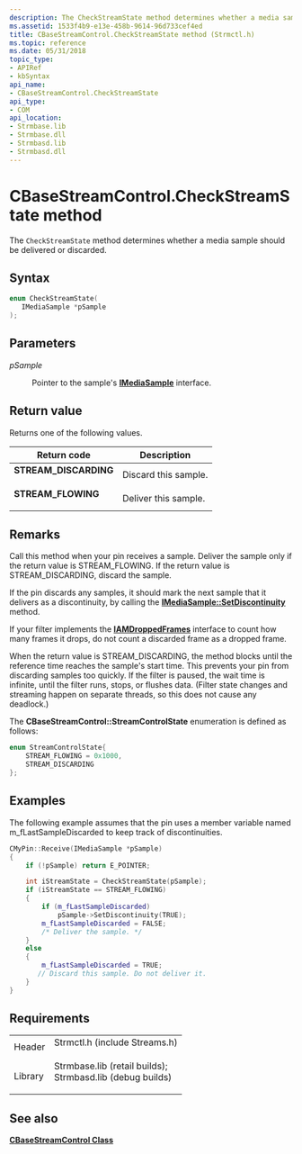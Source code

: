 ```yaml
---
description: The CheckStreamState method determines whether a media sample should be delivered or discarded.
ms.assetid: 1533f4b9-e13e-458b-9614-96d733cef4ed
title: CBaseStreamControl.CheckStreamState method (Strmctl.h)
ms.topic: reference
ms.date: 05/31/2018
topic_type: 
- APIRef
- kbSyntax
api_name: 
- CBaseStreamControl.CheckStreamState
api_type: 
- COM
api_location: 
- Strmbase.lib
- Strmbase.dll
- Strmbasd.lib
- Strmbasd.dll
---
```


# CBaseStreamControl.CheckStreamState method

The `CheckStreamState` method determines whether a media sample should be delivered or discarded.

## Syntax


```C++
enum CheckStreamState(
   IMediaSample *pSample
);
```



## Parameters

<dl> <dt>

*pSample* 
</dt> <dd>

Pointer to the sample's [**IMediaSample**](/windows/desktop/api/Strmif/nn-strmif-imediasample) interface.

</dd> </dl>

## Return value

Returns one of the following values.



| Return code                                                                                       | Description                     |
|---------------------------------------------------------------------------------------------------|---------------------------------|
| <dl> <dt>**STREAM\_DISCARDING**</dt> </dl> | Discard this sample.<br/> |
| <dl> <dt>**STREAM\_FLOWING**</dt> </dl>    | Deliver this sample.<br/> |



 

## Remarks

Call this method when your pin receives a sample. Deliver the sample only if the return value is STREAM\_FLOWING. If the return value is STREAM\_DISCARDING, discard the sample.

If the pin discards any samples, it should mark the next sample that it delivers as a discontinuity, by calling the [**IMediaSample::SetDiscontinuity**](/windows/desktop/api/Strmif/nf-strmif-imediasample-setdiscontinuity) method.

If your filter implements the [**IAMDroppedFrames**](/windows/desktop/api/Strmif/nn-strmif-iamdroppedframes) interface to count how many frames it drops, do not count a discarded frame as a dropped frame.

When the return value is STREAM\_DISCARDING, the method blocks until the reference time reaches the sample's start time. This prevents your pin from discarding samples too quickly. If the filter is paused, the wait time is infinite, until the filter runs, stops, or flushes data. (Filter state changes and streaming happen on separate threads, so this does not cause any deadlock.)

The **CBaseStreamControl::StreamControlState** enumeration is defined as follows:


```C++
enum StreamControlState{ 
    STREAM_FLOWING = 0x1000,
    STREAM_DISCARDING
};
```



## Examples

The following example assumes that the pin uses a member variable named m\_fLastSampleDiscarded to keep track of discontinuities.


```C++
CMyPin::Receive(IMediaSample *pSample)
{
    if (!pSample) return E_POINTER;

    int iStreamState = CheckStreamState(pSample);
    if (iStreamState == STREAM_FLOWING) 
    {
        if (m_fLastSampleDiscarded)
            pSample->SetDiscontinuity(TRUE);
        m_fLastSampleDiscarded = FALSE;
        /* Deliver the sample. */
    } 
    else 
    {
        m_fLastSampleDiscarded = TRUE;  
       // Discard this sample. Do not deliver it.
    }
}
```



## Requirements



|                    |                                                                                                                                                                                            |
|--------------------|--------------------------------------------------------------------------------------------------------------------------------------------------------------------------------------------|
| Header<br/>  | <dl> <dt>Strmctl.h (include Streams.h)</dt> </dl>                                                                                   |
| Library<br/> | <dl> <dt>Strmbase.lib (retail builds); </dt> <dt>Strmbasd.lib (debug builds)</dt> </dl> |



## See also

<dl> <dt>

[**CBaseStreamControl Class**](cbasestreamcontrol.md)
</dt> </dl>

 

 




